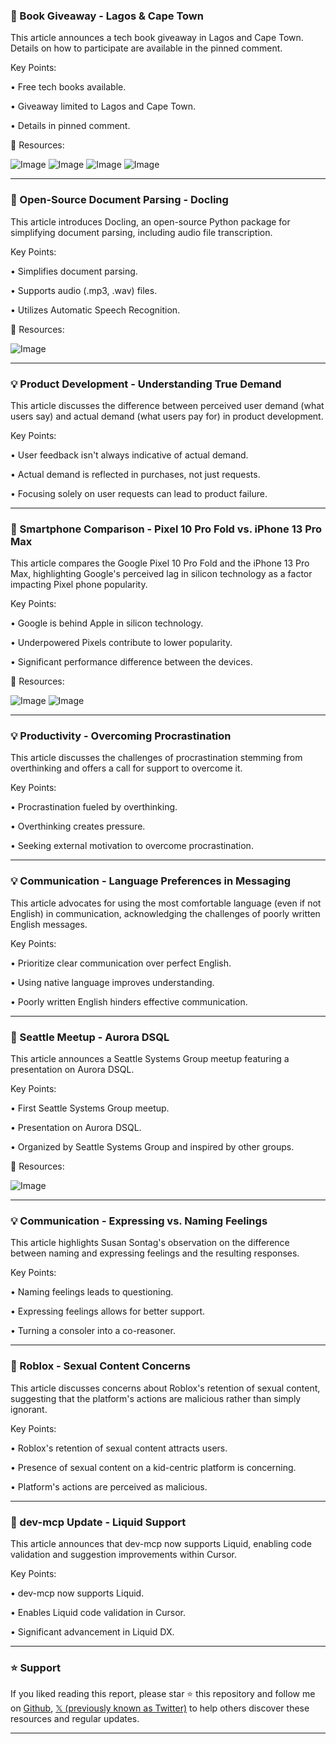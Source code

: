 ### 🎁 Book Giveaway - Lagos & Cape Town

This article announces a tech book giveaway in Lagos and Cape Town.  Details on how to participate are available in the pinned comment.


Key Points:

• Free tech books available.

• Giveaway limited to Lagos and Cape Town.

•  Details in pinned comment.


🔗 Resources:

![Image](https://pbs.twimg.com/media/Gyame5FXwAApB6o?format=jpg&name=360x360)
![Image](https://pbs.twimg.com/media/Gyame5DWcAAs6Av?format=jpg&name=360x360)
![Image](https://pbs.twimg.com/media/Gyame5LWQAEqx9Z?format=jpg&name=360x360)
![Image](https://pbs.twimg.com/media/Gyame5PWoAAa-hT?format=jpg&name=360x360)


---

### 🤖 Open-Source Document Parsing - Docling

This article introduces Docling, an open-source Python package for simplifying document parsing, including audio file transcription.


Key Points:

• Simplifies document parsing.

• Supports audio (.mp3, .wav) files.

• Utilizes Automatic Speech Recognition.


🔗 Resources:

![Image](https://pbs.twimg.com/media/GyZj-3zaIAA6xui?format=jpg&name=small)


---

### 💡 Product Development - Understanding True Demand

This article discusses the difference between perceived user demand (what users say) and actual demand (what users pay for) in product development.


Key Points:

• User feedback isn't always indicative of actual demand.

•  Actual demand is reflected in purchases, not just requests.

• Focusing solely on user requests can lead to product failure.


---

### 🤖 Smartphone Comparison - Pixel 10 Pro Fold vs. iPhone 13 Pro Max

This article compares the Google Pixel 10 Pro Fold and the iPhone 13 Pro Max, highlighting Google's perceived lag in silicon technology as a factor impacting Pixel phone popularity.


Key Points:

• Google is behind Apple in silicon technology.

•  Underpowered Pixels contribute to lower popularity.

•  Significant performance difference between the devices.


🔗 Resources:

![Image](https://pbs.twimg.com/media/GyZnOSFaUAA3xcg?format=jpg&name=small)
![Image](https://pbs.twimg.com/media/GyZnYWHagAABysw?format=jpg&name=small)


---

### 💡 Productivity - Overcoming Procrastination

This article discusses the challenges of procrastination stemming from overthinking and offers a call for support to overcome it.


Key Points:

• Procrastination fueled by overthinking.

•  Overthinking creates pressure.

• Seeking external motivation to overcome procrastination.


---

### 💡 Communication - Language Preferences in Messaging

This article advocates for using the most comfortable language (even if not English) in communication, acknowledging the challenges of poorly written English messages.


Key Points:

• Prioritize clear communication over perfect English.

•  Using native language improves understanding.

•  Poorly written English hinders effective communication.


---

### 🚀 Seattle Meetup - Aurora DSQL

This article announces a Seattle Systems Group meetup featuring a presentation on Aurora DSQL.


Key Points:

• First Seattle Systems Group meetup.

• Presentation on Aurora DSQL.

• Organized by Seattle Systems Group and inspired by other groups.


🔗 Resources:

![Image](https://pbs.twimg.com/media/GybvyRVaYAEBHwz?format=jpg&name=small)


---

### 💡 Communication - Expressing vs. Naming Feelings

This article highlights Susan Sontag's observation on the difference between naming and expressing feelings and the resulting responses.


Key Points:

• Naming feelings leads to questioning.

• Expressing feelings allows for better support.

•  Turning a consoler into a co-reasoner.


---

### 🤖 Roblox - Sexual Content Concerns

This article discusses concerns about Roblox's retention of sexual content, suggesting that the platform's actions are malicious rather than simply ignorant.


Key Points:

• Roblox's retention of sexual content attracts users.

•  Presence of sexual content on a kid-centric platform is concerning.

•  Platform's actions are perceived as malicious.


---

### 🚀 dev-mcp Update - Liquid Support

This article announces that dev-mcp now supports Liquid, enabling code validation and suggestion improvements within Cursor.


Key Points:

• dev-mcp now supports Liquid.

•  Enables Liquid code validation in Cursor.

•  Significant advancement in Liquid DX.


---

### ⭐️ Support

If you liked reading this report, please star ⭐️ this repository and follow me on [Github](https://github.com/Drix10), [𝕏 (previously known as Twitter)](https://x.com/DRIX_10_) to help others discover these resources and regular updates.

---